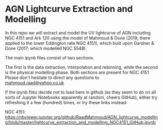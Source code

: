 # AGN Lightcurve Extraction and Modelling

In this repo we will extract and model the UV lightcurve of AGN including NGC 4151 and Ark 120 using the model of Mahmoud & Done (2019; there applied to the lower Eddington rate NGC 4151), which built upon Gardner & Done (2017; which modelled NGC 5548).

The main ipynb files consist of two sections.

The first is the data extraction, interpolation and rebinning, while the second is the physical modelling phase.
Both sections are present for NGC 4151. Please don't hesitate to direct any questions to mahmoud.raad@yahoo.co.uk

If the ipynb files decide not to load here in github (as they seem to do on all sorts of Jupyter Notebooks apparently at random, cheers GitHub), either try refreshing it a few (hundred) times, or try these links instead:

NGC 4151:
https://nbviewer.jupyter.org/github/RaadMahmoud/AGN_lightcurve_modelling/blob/master/lightcurve_extraction_and_modelling_NGC4151_GitHub.ipynb
